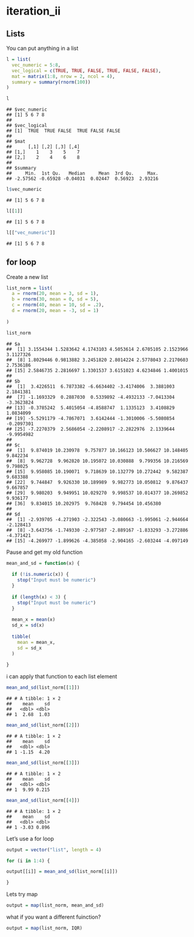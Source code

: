iteration_ii
================

## Lists

You can put anything in a list

``` r
l = list(
  vec_numeric = 5:8,
  vec_logical = c(TRUE, TRUE, FALSE, TRUE, FALSE, FALSE),
  mat = matrix(1:8, nrow = 2, ncol = 4),
  summary = summary(rnorm(100))
)
```

``` r
l
```

    ## $vec_numeric
    ## [1] 5 6 7 8
    ## 
    ## $vec_logical
    ## [1]  TRUE  TRUE FALSE  TRUE FALSE FALSE
    ## 
    ## $mat
    ##      [,1] [,2] [,3] [,4]
    ## [1,]    1    3    5    7
    ## [2,]    2    4    6    8
    ## 
    ## $summary
    ##     Min.  1st Qu.   Median     Mean  3rd Qu.     Max. 
    ## -2.57562 -0.65928 -0.04031  0.02447  0.56923  2.93216

``` r
l$vec_numeric
```

    ## [1] 5 6 7 8

``` r
l[[1]]
```

    ## [1] 5 6 7 8

``` r
l[["vec_numeric"]]
```

    ## [1] 5 6 7 8

## for loop

Create a new list

``` r
list_norm = list(
  a = rnorm(20, mean = 3, sd = 1),
  b = rnorm(30, mean = 0, sd = 5),
  c = rnorm(40, mean = 10, sd = .2),
  d = rnorm(20, mean = -3, sd = 1)
  
)
```

``` r
list_norm
```

    ## $a
    ##  [1] 3.1554344 1.5283642 4.1743103 4.5053614 2.6705105 2.1523966 3.1127326
    ##  [8] 1.8029446 0.9813882 3.2451820 2.8014224 2.5778043 2.2170603 2.7536186
    ## [15] 2.5846735 2.2816697 1.3301537 3.6151023 4.6234846 1.4001015
    ## 
    ## $b
    ##  [1]  3.4226511  6.7873382 -6.6634402 -3.4174006  3.3881003  2.1841381
    ##  [7] -1.1693329  0.2887030  0.5339892 -4.4932133 -7.0413304 -3.3623824
    ## [13] -0.3785242  5.4015054 -4.8588747  1.1335123  3.4108829  1.0834099
    ## [19] -5.5291179 -4.7867071  3.6142444 -1.3010006 -5.5080854 -0.2097301
    ## [25] -7.2270379  2.5686054 -2.2208917 -2.2822976  2.1339644 -9.9954982
    ## 
    ## $c
    ##  [1]  9.874019 10.230978  9.757877 10.166123 10.506627 10.148405  9.842234
    ##  [8]  9.962728  9.962820 10.195072 10.030888  9.799356 10.216569  9.798025
    ## [15]  9.958085 10.190071  9.718639 10.132779 10.272442  9.582387  9.683388
    ## [22]  9.744847  9.926330 10.189989  9.982773 10.050812  9.876437  9.667857
    ## [29]  9.980203  9.949951 10.029270  9.998537 10.014377 10.269852  9.936177
    ## [36]  9.834015 10.202975  9.768428  9.794454 10.456380
    ## 
    ## $d
    ##  [1] -2.939705 -4.271903 -2.322543 -3.080663 -1.995061 -2.944664 -2.128413
    ##  [8] -3.643756 -1.749330 -2.977587 -2.889167 -1.833293 -3.272886 -4.371421
    ## [15] -4.269977 -1.899626 -4.385058 -2.904165 -2.603244 -4.097149

Pause and get my old function

``` r
mean_and_sd = function(x) {
  
  if (!is.numeric(x)) {
    stop("Input must be numeric")
  }
  
  if (length(x) < 3) {
    stop("Input must be numeric")
  }
  
  mean_x = mean(x)
  sd_x = sd(x)
  
  tibble(
    mean = mean_x,
    sd = sd_x
  )
  
}
```

i can apply that function to each list element

``` r
mean_and_sd(list_norm[[1]])
```

    ## # A tibble: 1 × 2
    ##    mean    sd
    ##   <dbl> <dbl>
    ## 1  2.68  1.03

``` r
mean_and_sd(list_norm[[2]])
```

    ## # A tibble: 1 × 2
    ##    mean    sd
    ##   <dbl> <dbl>
    ## 1 -1.15  4.20

``` r
mean_and_sd(list_norm[[3]])
```

    ## # A tibble: 1 × 2
    ##    mean    sd
    ##   <dbl> <dbl>
    ## 1  9.99 0.215

``` r
mean_and_sd(list_norm[[4]])
```

    ## # A tibble: 1 × 2
    ##    mean    sd
    ##   <dbl> <dbl>
    ## 1 -3.03 0.896

Let’s use a for loop

``` r
output = vector("list", length = 4)

for (i in 1:4) {

output[[i]] = mean_and_sd(list_norm[[i]])

}
```

Lets try map

``` r
output = map(list_norm, mean_and_sd)
```

what if you want a different fuinction?

``` r
output = map(list_norm, IQR)
```
